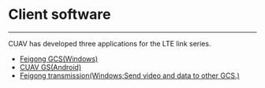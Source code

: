 # Client software
-----------------
CUAV has developed three applications for the LTE link series.

- [Feigong GCS(Windows)](feigong-gs.md)
- [CUAV GS(Android)](cuav-gs.md)
- [Feigong transmission(Windows;Send video and data to other GCS.)](feigong-gs.md)

